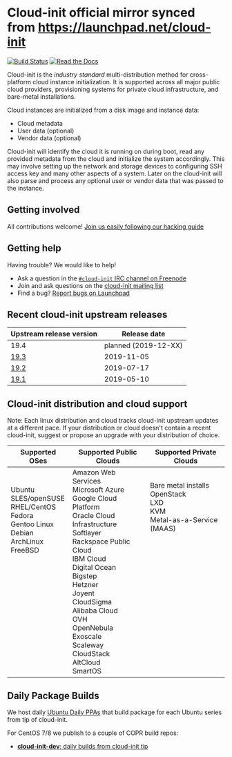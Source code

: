 # Cloud-init official mirror synced from https://launchpad.net/cloud-init

[![Build Status](https://travis-ci.org/cloud-init/cloud-init.svg?branch=master)](https://travis-ci.org/cloud-init/cloud-init) [![Read the Docs](https://readthedocs.org/projects/cloudinit/badge/?version=latest&style=flat)](https://cloudinit.readthedocs.org)

Cloud-init is the *industry standard* multi-distribution method for
cross-platform cloud instance initialization. It is supported across all
major public cloud providers, provisioning systems for private cloud
infrastructure, and bare-metal installations.

Cloud instances are initialized from a disk image and instance data:

- Cloud metadata
- User data (optional)
- Vendor data (optional)

Cloud-init will identify the cloud it is running on during boot, read any
provided metadata from the cloud and initialize the system accordingly. This
may involve setting up the network and storage devices to configuring SSH
access key and many other aspects of a system. Later on the cloud-init will
also parse and process any optional user or vendor data that was passed to the
instance.

## Getting involved
All contributions welcome! [Join us easily following our hacking guide](https://cloudinit.readthedocs.io/en/latest/topics/hacking.html)

## Getting help

Having trouble? We would like to help!

- Ask a question in the [``#cloud-init`` IRC channel on Freenode](https://webchat.freenode.net/?channel=#cloud-init)
- Join and ask questions on the [cloud-init mailing list](https://launchpad.net/~cloud-init)
- Find a bug? [Report bugs on Launchpad](https://bugs.launchpad.net/cloud-init)

## Recent cloud-init upstream releases
Upstream release version | Release date |
---   | ---  |
19.4 | planned (2019-12-XX) |
[19.3](https://launchpad.net/cloud-init/+milestone/19.3)  | 2019-11-05 |
[19.2](https://launchpad.net/cloud-init/+milestone/19.2)  | 2019-07-17 |
[19.1](https://launchpad.net/cloud-init/+milestone/19.1)  | 2019-05-10 |


## Cloud-init distribution and cloud support
Note: Each linux distribution and cloud tracks cloud-init upstream updates at
a different pace. If your distribution or cloud doesn't contain a recent
cloud-init, suggest or propose an upgrade with your distribution of choice.

| Supported OSes | Supported Public Clouds | Supported Private Clouds |
| --- | --- | --- |
| Ubuntu<br />SLES/openSUSE<br />RHEL/CentOS<br />Fedora<br />Gentoo Linux<br />Debian<br />ArchLinux<br />FreeBSD<br /><br /><br /><br /><br /><br /><br /><br /><br /><br /><br /><br /><br /> | Amazon Web Services<br />Microsoft Azure<br />Google Cloud Platform<br />Oracle Cloud Infrastructure<br />Softlayer<br />Rackspace Public Cloud<br />IBM Cloud<br />Digital Ocean<br />Bigstep<br />Hetzner<br />Joyent<br />CloudSigma<br />Alibaba Cloud<br />OVH<br />OpenNebula<br />Exoscale<br />Scaleway<br />CloudStack<br />AltCloud<br />SmartOS<br /> | Bare metal installs<br />OpenStack<br />LXD<br />KVM<br />Metal-as-a-Service (MAAS)<br /><br /><br /><br /><br /><br /><br /><br /><br /><br /><br /><br /><br /><br /><br /><br />|


## Daily Package Builds
We host daily [Ubuntu Daily PPAs](https://code.launchpad.net/~cloud-init-dev/+recipes) that build package for each Ubuntu series from tip of cloud-init.

For CentOS 7/8 we publish to a couple of COPR build repos:

 * [**cloud-init-dev**: daily builds from cloud-init tip](https://copr.fedorainfracloud.org/coprs/g/cloud-init/cloud-init-dev/)

